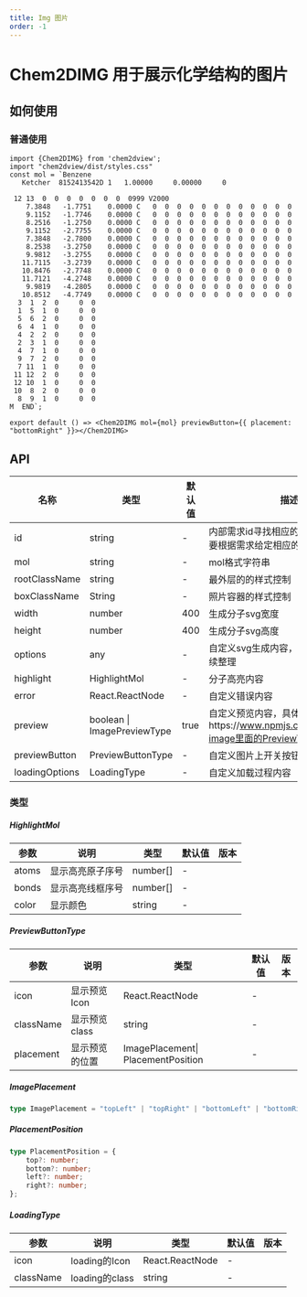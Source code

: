 ```yaml
---
title: Img 图片
order: -1
---
```

# Chem2DIMG 用于展示化学结构的图片
## 如何使用
### 普通使用
```tsx
import {Chem2DIMG} from 'chem2dview';
import "chem2dview/dist/styles.css"
const mol = `Benzene
   Ketcher  8152413542D 1   1.00000     0.00000     0

 12 13  0  0  0  0  0  0  0  0999 V2000
    7.3848   -1.7751    0.0000 C   0  0  0  0  0  0  0  0  0  0  0  0
    9.1152   -1.7746    0.0000 C   0  0  0  0  0  0  0  0  0  0  0  0
    8.2516   -1.2750    0.0000 C   0  0  0  0  0  0  0  0  0  0  0  0
    9.1152   -2.7755    0.0000 C   0  0  0  0  0  0  0  0  0  0  0  0
    7.3848   -2.7800    0.0000 C   0  0  0  0  0  0  0  0  0  0  0  0
    8.2538   -3.2750    0.0000 C   0  0  0  0  0  0  0  0  0  0  0  0
    9.9812   -3.2755    0.0000 C   0  0  0  0  0  0  0  0  0  0  0  0
   11.7115   -3.2739    0.0000 C   0  0  0  0  0  0  0  0  0  0  0  0
   10.8476   -2.7748    0.0000 C   0  0  0  0  0  0  0  0  0  0  0  0
   11.7121   -4.2748    0.0000 C   0  0  0  0  0  0  0  0  0  0  0  0
    9.9819   -4.2805    0.0000 C   0  0  0  0  0  0  0  0  0  0  0  0
   10.8512   -4.7749    0.0000 C   0  0  0  0  0  0  0  0  0  0  0  0
  3  1  2  0     0  0
  1  5  1  0     0  0
  5  6  2  0     0  0
  6  4  1  0     0  0
  4  2  2  0     0  0
  2  3  1  0     0  0
  4  7  1  0     0  0
  9  7  2  0     0  0
  7 11  1  0     0  0
 11 12  2  0     0  0
 12 10  1  0     0  0
 10  8  2  0     0  0
  8  9  1  0     0  0
M  END`;

export default () => <Chem2DIMG mol={mol} previewButton={{ placement: "bottomRight" }}></Chem2DIMG>
```

## API

| 名称           | 类型                        | 默认值 | 描述                                                         |
| -------------- | --------------------------- | ------ | ------------------------------------------------------------ |
| id             | string                      | -      | 内部需求id寻找相应的节点，如外部需要根据需求给定相应的id值   |
| mol            | string                      | -      | mol格式字符串                                                |
| rootClassName  | string                      | -      | 最外层的的样式控制                                           |
| boxClassName   | String                      | -      | 照片容器的样式控制                                           |
| width          | number                      | 400    | 生成分子svg宽度                                              |
| height         | number                      | 400    | 生成分子svg高度                                              |
| options        | any                         | -      | 自定义svg生成内容，暂且未整理，后续整理                      |
| highlight      | HighlightMol                | -      | 分子高亮内容                                                 |
| error          | React.ReactNode             | -      | 自定义错误内容                                               |
| preview        | boolean \| ImagePreviewType | true   | 自定义预览内容，具体参考https://www.npmjs.com/package/rc-image里面的PreviewType |
| previewButton  | PreviewButtonType           | -      | 自定义图片上开关按钮内容                                     |
| loadingOptions | LoadingType                 | -      | 自定义加载过程内容                                           |

### 类型
##### HighlightMol

| 参数  | 说明             | 类型     | 默认值 | 版本 |
| ----- | ---------------- | -------- | ------ | ---- |
| atoms | 显示高亮原子序号 | number[] | -      |      |
| bonds | 显示高亮线框序号 | number[] | -      |      |
| color | 显示颜色         | string   | -      |      |

##### PreviewButtonType

| 参数      | 说明           | 类型                                | 默认值 | 版本 |
| --------- | -------------- | ----------------------------------- | ------ | ---- |
| icon      | 显示预览Icon   | React.ReactNode                     | -      |      |
| className | 显示预览class  | string                              | -      |      |
| placement | 显示预览的位置 | ImagePlacement\| PlacementPosition | - |       |

##### ImagePlacement

```typescript
type ImagePlacement = "topLeft" | "topRight" | "bottomLeft" | "bottomRight";
```

##### PlacementPosition

```typescript
type PlacementPosition = {
	top?: number;
	bottom?: number;
	left?: number;
	right?: number;
};
```

##### LoadingType

| 参数      | 说明           | 类型            | 默认值 | 版本 |
| --------- | -------------- | --------------- | ------ | ---- |
| icon      | loading的Icon  | React.ReactNode | -      |      |
| className | loading的class | string          | -      |      |
